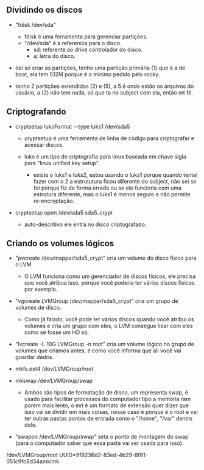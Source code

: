 ## Dividindo os discos

- "fdisk /dev/sda"

    - fdisk é uma ferramenta para gerenciar partições.
    - "/dev/sda" é a referencia para o disco.
      - sd: referente ao drive controlador do disco.
      - a: letra do disco.

- dai só criar as partições, tenho uma partição primária (1) que é a de boot, ela tem 512M porque é o minimo pedido pelo rocky.

- tenho 2 partições extendidas (2) e (5), a 5 é onde estão os arquivos do usuário, a (2) não tem nada, só que ta no subject com ela, então mt fé.

## Criptografando

- cryptsetup luksFormat --type luks1 /dev/sda5
  
  - cryptsetup é uma ferramenta de linha de código para criptografar e acessar discos.

  - luks é um tipo de criptografia para linux baseada em chave sigla para "linux unified key setup".

    - existe o luks1 e luks2, estou usando o luks1 porque quando tentei fazer com o 2 a estrututura ficou diferente do subject, não sei se foi porque fiz de forma errada ou se ele funciona com uma estrutura diferente, mas o luks1 é menos seguro e não permite re-encryptação.

- cryptsetup open /dev/sda5 sda5_crypt

    - auto-descritivo ele entra no disco criptografado.

## Criando os volumes lógicos

- "pvcreate /dev/mapper/sda5_crypt" cria um volume do disco fisico para o LVM.

  - O LVM funciona como um gerenciador de discos físicos, ele precisa que você atribua isso, porque você poderia ter vários discos fisicos por exemplo.

- "vgcreate LVMGroup /dev/mapper/sda5_crypt" cria um grupo de volumes de disco.
  
  - Como já falado, você pode ter vários discos quando você atribui os volumes e cria um grupo com eles, o LVM consegue lidar com eles como se fosse um HD só.

- "lvcreate -L 10G LVMGroup -n root" cria um volume lógico no grupo de volumes que criamos antes, é como você informa que ali você vai guardar dados.

- mkfs.ext4 /dev/LVMGroup/root
- mkswap /dev/LVMGroup/swap

  - Ambos são tipos de formatação de disco, um representa swap, é usado para facilitar processos do computador tipo a memória ram porém mais lento, o ext é um formato de extensão quer dizer que isso vai se dividir em mais coisas, nesse caso é porque é o root e vai ter outras pastas pontos de entrada como o "/home", "/var" dentro dele.

- "swapon /dev/LVMGroup/swap" seta o ponto de montagem do swap (para o computador saber que essa pasta vai ser usada para isso).

/dev/LVMGroup/root
UUID=9f9236d2-83ed-4b29-8f81-051c9fc8d34amkimk
